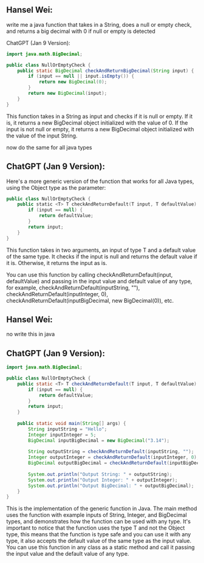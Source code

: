 ## Hansel Wei:
write me a java function that takes in a String, does a null or empty check, and returns a big decimal with 0 if null or empty is detected

ChatGPT (Jan 9 Version):

```java
import java.math.BigDecimal;

public class NullOrEmptyCheck {
    public static BigDecimal checkAndReturnBigDecimal(String input) {
        if (input == null || input.isEmpty()) {
            return new BigDecimal(0);
        }
        return new BigDecimal(input);
    }
}
```

This function takes in a String as input and checks if it is null or empty. If it is, it returns a new BigDecimal object initialized with the value of 0. If the input is not null or empty, it returns a new BigDecimal object initialized with the value of the input String.

now do the same for all java types

## ChatGPT (Jan 9 Version):
Here's a more generic version of the function that works for all Java types, using the Object type as the parameter:

```kotlin
public class NullOrEmptyCheck {
    public static <T> T checkAndReturnDefault(T input, T defaultValue) {
        if (input == null) {
            return defaultValue;
        }
        return input;
    }
}
```

This function takes in two arguments, an input of type T and a default value of the same type. It checks if the input is null and returns the default value if it is. Otherwise, it returns the input as is.

You can use this function by calling checkAndReturnDefault(input, defaultValue) and passing in the input value and default value of any type, for example, checkAndReturnDefault(inputString, ""), checkAndReturnDefault(inputInteger, 0), checkAndReturnDefault(inputBigDecimal, new BigDecimal(0)), etc.


## Hansel Wei:
no write this in java

## ChatGPT (Jan 9 Version):
```java
import java.math.BigDecimal;

public class NullOrEmptyCheck {
    public static <T> T checkAndReturnDefault(T input, T defaultValue) {
        if (input == null) {
            return defaultValue;
        }
        return input;
    }
    
    public static void main(String[] args) {
        String inputString = "Hello";
        Integer inputInteger = 5;
        BigDecimal inputBigDecimal = new BigDecimal("3.14");
        
        String outputString = checkAndReturnDefault(inputString, "");
        Integer outputInteger = checkAndReturnDefault(inputInteger, 0);
        BigDecimal outputBigDecimal = checkAndReturnDefault(inputBigDecimal, new BigDecimal(0));
        
        System.out.println("Output String: " + outputString);
        System.out.println("Output Integer: " + outputInteger);
        System.out.println("Output BigDecimal: " + outputBigDecimal);
    }
}
```
This is the implementation of the generic function in Java. The main method uses the function with example inputs of String, Integer, and BigDecimal types, and demonstrates how the function can be used with any type.
It's important to notice that the function uses the type T and not the Object type, this means that the function is type safe and you can use it with any type, it also accepts the default value of the same type as the input value.
You can use this function in any class as a static method and call it passing the input value and the default value of any type.
